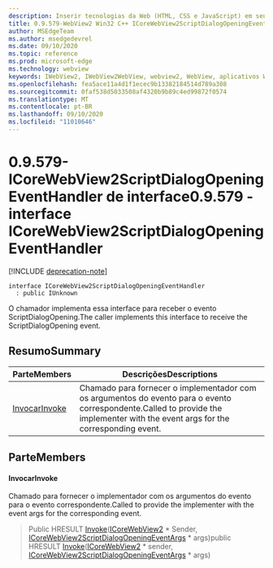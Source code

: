 ```yaml
---
description: Inserir tecnologias da Web (HTML, CSS e JavaScript) em seus aplicativos nativos com o controle WebView2 do Microsoft Edge
title: 0.9.579-WebView2 Win32 C++ ICoreWebView2ScriptDialogOpeningEventHandler
author: MSEdgeTeam
ms.author: msedgedevrel
ms.date: 09/10/2020
ms.topic: reference
ms.prod: microsoft-edge
ms.technology: webview
keywords: IWebView2, IWebView2WebView, webview2, WebView, aplicativos Win32, Win32, Edge, ICoreWebView2, ICoreWebView2Controller, controle do navegador, HTML Edge, ICoreWebView2ScriptDialogOpeningEventHandler
ms.openlocfilehash: fea5ace11a4d1f1ecec9b13382184514d789a308
ms.sourcegitcommit: 0faf538d5033508af4320b9b89c4ed99872f0574
ms.translationtype: MT
ms.contentlocale: pt-BR
ms.lasthandoff: 09/10/2020
ms.locfileid: "11010646"
---
```

# <span data-ttu-id="4cf2c-104">0.9.579-ICoreWebView2ScriptDialogOpeningEventHandler de interface</span><span class="sxs-lookup"><span data-stu-id="4cf2c-104">0.9.579 - interface ICoreWebView2ScriptDialogOpeningEventHandler</span></span> 

[!INCLUDE [deprecation-note](../../includes/deprecation-note.md)]

```
interface ICoreWebView2ScriptDialogOpeningEventHandler
  : public IUnknown
```

<span data-ttu-id="4cf2c-105">O chamador implementa essa interface para receber o evento ScriptDialogOpening.</span><span class="sxs-lookup"><span data-stu-id="4cf2c-105">The caller implements this interface to receive the ScriptDialogOpening event.</span></span>

## <span data-ttu-id="4cf2c-106">Resumo</span><span class="sxs-lookup"><span data-stu-id="4cf2c-106">Summary</span></span>

 <span data-ttu-id="4cf2c-107">Parte</span><span class="sxs-lookup"><span data-stu-id="4cf2c-107">Members</span></span>                        | <span data-ttu-id="4cf2c-108">Descrições</span><span class="sxs-lookup"><span data-stu-id="4cf2c-108">Descriptions</span></span>
--------------------------------|---------------------------------------------
[<span data-ttu-id="4cf2c-109">Invocar</span><span class="sxs-lookup"><span data-stu-id="4cf2c-109">Invoke</span></span>](#invoke) | <span data-ttu-id="4cf2c-110">Chamado para fornecer o implementador com os argumentos do evento para o evento correspondente.</span><span class="sxs-lookup"><span data-stu-id="4cf2c-110">Called to provide the implementer with the event args for the corresponding event.</span></span>

## <span data-ttu-id="4cf2c-111">Parte</span><span class="sxs-lookup"><span data-stu-id="4cf2c-111">Members</span></span>

#### <span data-ttu-id="4cf2c-112">Invocar</span><span class="sxs-lookup"><span data-stu-id="4cf2c-112">Invoke</span></span> 

<span data-ttu-id="4cf2c-113">Chamado para fornecer o implementador com os argumentos do evento para o evento correspondente.</span><span class="sxs-lookup"><span data-stu-id="4cf2c-113">Called to provide the implementer with the event args for the corresponding event.</span></span>

> <span data-ttu-id="4cf2c-114">Public HRESULT [Invoke](#invoke)([ICoreWebView2](icorewebview2.md) \* Sender, [ICoreWebView2ScriptDialogOpeningEventArgs](icorewebview2scriptdialogopeningeventargs.md) \* args)</span><span class="sxs-lookup"><span data-stu-id="4cf2c-114">public HRESULT [Invoke](#invoke)([ICoreWebView2](icorewebview2.md) \* sender, [ICoreWebView2ScriptDialogOpeningEventArgs](icorewebview2scriptdialogopeningeventargs.md) \* args)</span></span>


